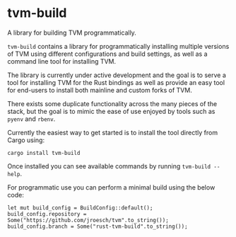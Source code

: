 # tvm-build
A library for building TVM programmatically.

`tvm-build` contains a library for programmatically installing multiple versions of TVM using
different configurations and build settings, as well as a command line tool for installing TVM.

The library is currently under active development and the goal is to serve a tool for installing
TVM for the Rust bindings as well as provide an easy tool for end-users to install both mainline
and custom forks of TVM.

There exists some duplicate functionality across the many pieces of the stack, but the goal is
to mimic the ease of use enjoyed by tools such as `pyenv` and `rbenv`.

Currently the easiest way to get started is to install the tool directly from Cargo using:
```
cargo install tvm-build
```

Once installed you can see available commands by running `tvm-build --help`.

For programmatic use you can perform a minimal build using the below code:
```
let mut build_config = BuildConfig::default();
build_config.repository = Some("https://github.com/jroesch/tvm".to_string());
build_config.branch = Some("rust-tvm-build".to_string());
```
